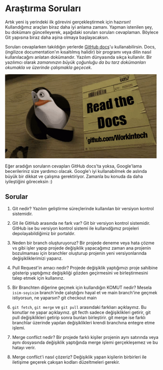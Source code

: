 # Araştırma Soruları

Artık yeni iş yerindeki ilk görevini gerçekleştirmek için hazırsın! Kullandığımız araçları biraz daha iyi anlama zamanı. Yapman istenilen şey, bu dokümanı güncelleyerek, aşağıdaki soruları soruları cevaplaman. Böylece Git yapısına biraz daha aşina olmaya başlayacaksın.

Soruları cevaplarken takıldığın yerlerde [GitHub docs](https://docs.github.com/en)'u kullanabilirsin. Docs, (ingilizce documentation'ın kısaltılmış halidir) bir programı veya dilin nasıl kullanılacağını anlatan dokümandır. Yazılım dünyasında sıkça kullanılır. Bir yazılımcı olarak _zamanınızın büyük çoğunluğu da bu tarz dokümanları okumakla ve üzerinde çalışmakla geçecek_.

![READ THE DOCS](https://github.com/Workintech/FSWeb-S1G1-Projesi-Web-Development-Projesi-icin-Git/blob/main/read-the-docs-wit.gif?raw=true)

Eğer aradığın soruların cevapları GitHub docs'ta yoksa, Google'lama becerileriniz size yardımcı olacak. Google'ı iyi kullanabilmek de aslında büyük bir dikkat ve çalışma gerektiriyor. Zamanla bu konuda da daha iyileştiğini göreceksin :)

## Sorular

1. Git nedir?
Yazılım geliştirme süreçlerinde kullanılan bir versiyon kontrol sistemidir.

2. Git ile GitHub arasında ne fark var?
Git bir versiyon kontrol sistemidir. GitHub ise bu versiyon kontrol sistemi ile kullanıdğımız projeleri depolayabildiğimiz bir portaldır.

3. Neden bir branch oluşturuyoruz?
Bir projede deneme veya hata çözme vs gibi işler yapıp projede değişiklik yapacağımız zaman ana projenin bozulmaması için branchler oluşturup projenin yeni versiyonlarında değişikliklerimizi yaparız.

4. Pull Request'in amacı nedir?
Projede değişiklik yaptığımızı proje sahibine gösterip yaptığımız değişikliği gözden geçirmesini ve birleştirmesini talep etmek için kullanırız.

5. Bir Branchten diğerine geçmek için kullandığın KOMUT nedir? Mesela `isim-soyisim` branch'inde çalıştığını hayal et ve main branch'ine geçmek istiyorsun, ne yaparsın?
git checkout main

6. `git fetch`, `git merge` ve `git pull` arasındaki farklıarı açıklayınız. Bu konutlar ne yapar açıklayınız.
git fecth sadece değişiklikleri getirir, git pull değişiklikleri getirip sonra bunları birleştirir. git merge ise farklı branchlar üzerinde yapılan değişiklikleri krendi branchına entegre etme işlemi.

7. Merge conflict nedir?
Bir projede farklı kişiler projenin aynı satırında veya aynı dosyasında değişiklik yaptığında merge işlemi gerçekleşemez ve bu hatayı verir.

8. Merge conflict'i nasıl çözeriz?
Değişiklik yapan kişilerin birbirleri ile iletişime geçerek çakışan kodları düzeltmeleri gerekir.